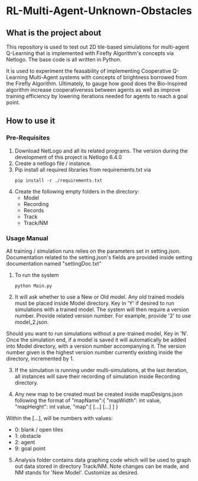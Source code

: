 # RL-Multi-Agent-Unknown-Obstacles

## What is the project about
This repository is used to test out 2D tile-based simulations for multi-agent Q-Learning that is implemented with Firefly Algorithm's concepts via Netlogo. The base code is all written in Python.

It is used to experiment the feasability of implementing Cooperative Q-Learning Multi-Agent systems with concepts of brightness borrowed from the Firefly Algorithm. Ultimately, to gauge how good does the Bio-Inspired algorithm increase cooperativeness between agents as well as improve training efficiency by lowering iterations needed for agents to reach a goal point.

## How to use it
### Pre-Requisites
1) Download NetLogo and all its related programs. The version during the development of this project is Netlogo 6.4.0
2) Create a netlogo file / instance.
3) Pip install all required libraries from requirements.txt via
   ```
   pip install -r ./requirements.txt
   ```
4) Create the following empty folders in the directory:
   * Model
   * Recording
   * Records
   * Track
   * Track/NM

### Usage Manual
All training / simulation runs relies on the parameters set in setting.json. Documentation related to the setting.json's fields are provided inside setting documentation named "settingDoc.txt"

1) To run the system
   ```
   python Main.py
   ```

2) It will ask whether to use a New or Old model. Any old trained models must be placed inside Model directory. Key in 'Y' if desired to run simulations with a trained model. The system will then require a version number. Provide related version number. For example, provide '2' to use model_2.json.

Should you want to run simulations without a pre-trained model, Key in 'N'. Once the simulation end, if a model is saved it will automatically be added into Model directory, with a version number accompanying it. The version number given is the highest version number currently existing inside the directory, incremented by 1. 

3) If the simulation is running under multi-simulations, at the last iteration, all instances will save their recording of simulation inside Recording directory.

4) Any new map to be created must be created inside mapDesigns.json following the format of
   "mapName":{
      "mapWidth": int value,
      "mapHeight":  int value,
      "map":[
         [...]
         [...]
       ]
   }

Within the [...], will be numbers with values:
* 0: blank / open tiles
* 1: obstacle
* 2: agent
* 9: goal point

5) Analysis folder contains data graphing code which will be used to graph out data stored in directory Track/NM.
   Note changes can be made, and NM stands for 'New Model'. Customize as desired.
